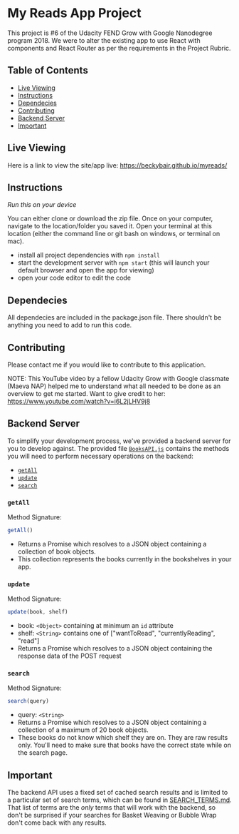 # My Reads App Project

This project is #6 of the Udacity FEND Grow with Google Nanodegree program 2018.
We were to alter the existing app to use React with components and React Router as per the requirements in the Project Rubric.


## Table of Contents
* [Live Viewing](#liveview)
* [Instructions](#instructions)
* [Dependecies](#dependecies)
* [Contributing](#contributing)
* [Backend Server](#backendserver)
* [Important](#important)


## Live Viewing
Here is a link to view the site/app live:  https://beckybair.github.io/myreads/


## Instructions
_Run this on your device_

You can either clone or download the zip file.  Once on your computer, navigate to the location/folder you saved it.  Open your terminal at this location (either the command line or git bash on windows, or terminal on mac).

* install all project dependencies with `npm install`
* start the development server with `npm start` (this will launch your default browser and open the app for viewing)
* open your code editor to edit the code 


## Dependecies
All dependecies are included in the package.json file.  There shouldn't be anything you need to add to run this code.


## Contributing
Please contact me if you would like to contribute to this application.

NOTE:  This YouTube video by a fellow Udacity Grow with Google classmate (Maeva NAP) helped me to understand what all needed to be done as an overview to get me started.  Want to give credit to her:  https://www.youtube.com/watch?v=i6L2jLHV9j8


## Backend Server

To simplify your development process, we've provided a backend server for you to develop against. The provided file [`BooksAPI.js`](src/BooksAPI.js) contains the methods you will need to perform necessary operations on the backend:

* [`getAll`](#getall)
* [`update`](#update)
* [`search`](#search)

### `getAll`

Method Signature:

```js
getAll()
```

* Returns a Promise which resolves to a JSON object containing a collection of book objects.
* This collection represents the books currently in the bookshelves in your app.

### `update`

Method Signature:

```js
update(book, shelf)
```

* book: `<Object>` containing at minimum an `id` attribute
* shelf: `<String>` contains one of ["wantToRead", "currentlyReading", "read"]  
* Returns a Promise which resolves to a JSON object containing the response data of the POST request

### `search`

Method Signature:

```js
search(query)
```

* query: `<String>`
* Returns a Promise which resolves to a JSON object containing a collection of a maximum of 20 book objects.
* These books do not know which shelf they are on. They are raw results only. You'll need to make sure that books have the correct state while on the search page.

## Important
The backend API uses a fixed set of cached search results and is limited to a particular set of search terms, which can be found in [SEARCH_TERMS.md](SEARCH_TERMS.md). That list of terms are the _only_ terms that will work with the backend, so don't be surprised if your searches for Basket Weaving or Bubble Wrap don't come back with any results.